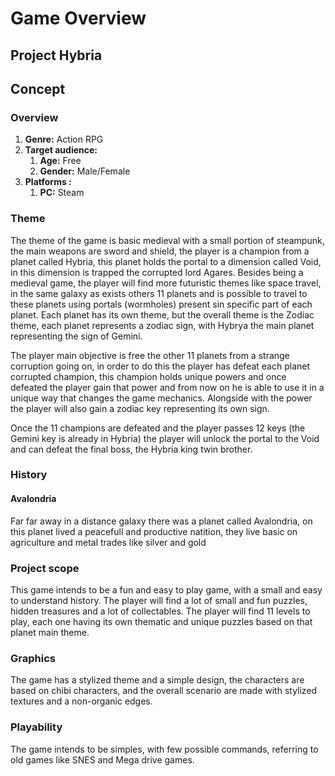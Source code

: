 # Game Overview

## Project Hybria

## Concept

### Overview

<ol>
  <li><b>Genre:</b> Action RPG</li>
  <li><b>Target audience:</b>
    <ol>
      <li><b>Age:</b> Free</li>
      <li><b>Gender:</b> Male/Female</li>
    </ol>
  </li>
  <li><b>Platforms :</b>
    <ol>
      <li><b>PC:</b> Steam</li>
    </ol></li>
</ol>

### Theme

The theme of the game is basic medieval with a small portion of steampunk, the main weapons are sword and shield, the player is a champion from a planet called Hybria, this planet holds the portal to a dimension called Void, in this dimension is trapped the corrupted lord Agares. Besides being a medieval game, the player will find more futuristic themes like space travel, in the same galaxy as exists others 11 planets and is possible to travel to these planets using portals (wormholes) present sin specific part of each planet. Each planet has its own theme, but the overall theme is the Zodiac theme, each planet represents a zodiac sign, with Hybrya the main planet representing the sign of Gemini.

The player main objective is free the other 11 planets from a strange corruption going on, in order to do this the player has defeat each planet corrupted champion, this champion holds unique powers and once defeated the player gain that power and from now on he is able to use it in a unique way that changes the game mechanics. Alongside with the power the player will also gain a zodiac key representing its own sign. 

Once the 11 champions are defeated and the player passes 12 keys (the Gemini key is already in Hybria) the player will unlock the portal to the Void and can defeat the final boss, the Hybria king twin brother.


### History

#### Avalondria

Far far away in a distance galaxy there was a planet called Avalondria, on this planet lived a peacefull and productive natition, they live basic on agriculture and metal trades like silver and gold

### Project scope

This game intends to be a fun and easy to play game, with a small and easy to understand history. The player will find a lot of small and fun puzzles, hidden treasures and a lot of collectables.
The player will find 11 levels to play, each one having its own thematic and unique puzzles based on that planet main theme.

### Graphics

The game has a stylized theme and a simple design, the characters are based on chibi characters, and the overall scenario are made with stylized textures and a non-organic edges.

### Playability 
The game intends to be simples, with few possible commands, referring to old games like SNES and Mega drive games.

